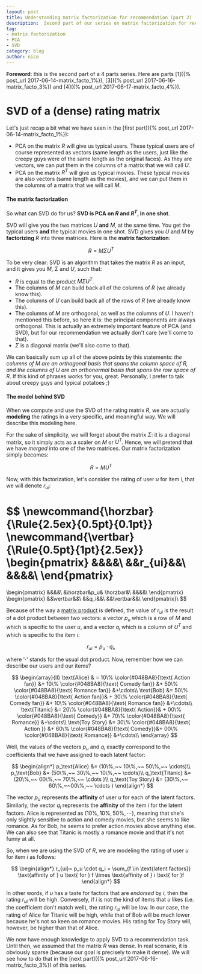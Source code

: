 ```yaml
---
layout: post
title: Understanding matrix factorization for recommendation (part 2) - the model behind SVD
description:  Second part of our series on matrix factorization for recommendation&#58; links between PCA and SVD, and intuitive explanation on how SVD models a rating matrix.
tag:
- matrix factorization
- PCA
- SVD
category: blog
author: nico
---
```


**Foreword**: this is the second part of a 4 parts series. Here are parts
[1]({% post_url 2017-06-14-matrix_facto_1%}), [3]({% post_url
2017-06-16-matrix_facto_3%}) and [4]({% post_url 2017-06-17-matrix_facto_4%}).

SVD of a (dense) rating matrix
==============================

Let's just recap a bit what we have seen in the [first part]({% post_url
2017-06-14-matrix_facto_1%}):

* PCA on the matrix $R$ will give us typical users. These typical users are of
  course represented as vectors (same length as the users, just like the creepy
  guys were of the same length as the original faces). As they are vectors, we
  can put them in the columns of a matrix that we will call $U$.
* PCA on the matrix $R^T$ will give us typical movies. These typical movies are
  also vectors (same length as the movies), and we can put them in the columns
  of a matrix that we will call $M$.

<h4>The matrix factorization</h4>

So what can SVD do for us?
**SVD is PCA on $R$ and $R^T$, in one shot**.

SVD will give you the two matrices $U$ **and** $M$, at the same time. You get
the typical users **and** the typical movies in one shot. SVD gives you $U$ and
$M$ by **factorizing** $R$ into three matrices. Here is the **matrix
factorization**:

$$R = M \Sigma U^T$$

To be very clear: SVD is an algorithm that takes the matrix $R$ as an input,
and it gives you $M$, $\Sigma$ and $U$, such that:

* $R$ is equal to the product $M \Sigma U^T$.
* The columns of $M$ can build back all of the columns of $R$ (we already know
  this).
* The columns of $U$ can build back all of the rows of $R$ (we already know
  this).
* The columns of $M$ are orthogonal, as well as the columns of $U$. I haven't
  mentioned this before, so here it is: the principal components are always
  orthogonal. This is actually an extremely important feature of PCA (and SVD),
  but for our recommendation we actually don't care (we'll come to that).
* $\Sigma$ is a diagonal matrix (we'll also come to that).

We can basically sum up all of the above points by this statements: *the columns
of $M$ are an orthogonal basis that spans the column space of $R$, and the
columns of $U$ are an orthonormal basis that spans the row space of $R$*. If
this kind of phrases works for you, great. Personally, I prefer to talk about
creepy guys and typical potatoes ;)

<h4>The model behind SVD</h4>

When we compute and use the SVD of the rating matrix $R$, we are actually
**modeling** the ratings in a very specific, and meaningful way. We will
describe this modeling here.

For the sake of simplicity, we will forget about the matrix $\Sigma$: it is a
diagonal matrix, so it simply acts as a scaler on $M$ or $U^T$. Hence, we will
pretend that we have *merged* into one of the two matrices. Our matrix
factorization simply becomes:

$$R = MU^T$$

Now, with this factorization, let's consider the rating of user $u$ for item
$i$, that we will denote $r_{ui}$:

$$
\newcommand{\horzbar}{\Rule{2.5ex}{0.5pt}{0.1pt}}
\newcommand{\vertbar}{\Rule{0.5pt}{1pt}{2.5ex}}
\begin{pmatrix}
&&&&\\
&&r_{ui}&&\\
&&&&\\
\end{pmatrix}
=
\begin{pmatrix}
&&&&\\
&\horzbar&p_u& \horzbar&\\
&&&&\\
\end{pmatrix}
\begin{pmatrix}
&&\vertbar&&\\
&&q_i&&\\
&&\vertbar&&\\
\end{pmatrix}\\
$$

Because of the way a [matrix
product](https://en.wikipedia.org/wiki/Matrix_multiplication#Illustration) is
defined, the value of $r_{ui}$ is the result of a dot product between two
vectors: a vector $p_u$ which is a row of $M$ and which is specific to the user
$u$, and a vector $q_i$ which is a column of $U^T$ and which is specific to the
item $i$:

$$r_{ui} = p_u \cdot q_i,$$

where '$\cdot$' stands for the usual dot product. Now, remember how we can
describe our users and our items?

$$
\begin{array}{ll}
\text{Alice} & = 10\% \color{#048BA8}{\text{ Action fan}} &+ 10\%
\color{#048BA8}{\text{ Comedy fan}} &+
50\% \color{#048BA8}{\text{ Romance fan}} &+\cdots\\
\text{Bob} &= 50\% \color{#048BA8}{\text{ Action fan}}& + 30\%
\color{#048BA8}{\text{ Comedy fan}} &+ 10\%
\color{#048BA8}{\text{ Romance fan}}  &+\cdots\\
\text{Titanic} &= 20\% \color{#048BA8}{\text{ Action}}& + 00\%
\color{#048BA8}{\text{ Comedy}} &+
70\% \color{#048BA8}{\text{ Romance}} &+\cdots\\
\text{Toy Story} &= 30\% \color{#048BA8}{\text{ Action   }} &+ 60\%
\color{#048BA8}{\text{ Comedy}}&+ 00\%
\color{#048BA8}{\text{ Romance}}  &+\cdots\\
\end{array}
$$

Well, the values of the vectors $p_u$ and $q_i$ exactly correspond to the
coefficients that we have assigned to each latent factor:

$$
\begin{align*}
p_\text{Alice} &= (10\%,~~ 10\%,~~ 50\%,~~ \cdots)\\
p_\text{Bob} &= (50\%,~~ 30\%,~~ 10\%,~~ \cdots)\\
q_\text{Titanic} &= (20\%,~~ 00\%,~~ 70\%,~~ \cdots )\\
q_\text{Toy Story} &= (30\%,~~ 60\%,~~00\%,~~ \cdots )
\end{align*}
$$

The vector $p_u$ represents the **affinity** of user $u$ for each of the latent
factors. Similarly, the vector $q_i$ represents the **affinity** of the item
$i$ for the latent factors. Alice is represented as $(10\%, 10\%, 50\%,
\cdots)$, meaning that she's only slightly sensitive to action and  comedy
movies, but she seems to like romance. As for Bob, he seems to prefer action
movies above anything else. We can also see that Titanic is mostly a romance
movie and that it's not funny at all.

So, when we are using the SVD of $R$, we are modeling the rating of user $u$
for item $i$ as follows:

$$
\begin{align*}
r_{ui}= p_u \cdot q_i = \sum_{f \in \text{latent factors}} \text{affinity of } u
\text{ for } f \times \text{affinity of } i \text{ for }f
\end{align*}
$$

In other words, if $u$ has a taste for factors that are *endorsed* by $i$, then
the rating $r_{ui}$ will be high. Conversely, if $i$ is not the kind of items
that $u$ likes (i.e. the coefficient don't match well), the rating $r_{ui}$
will be low. In our case, the rating of Alice for Titanic will be high, while
that of Bob will be much lower because he's not so keen on romance movies. His
rating for Toy Story will, however, be higher than that of Alice.

We now have enough knowledge to apply SVD to a recommendation task. Until then,
we assumed that the matrix $R$ was dense. In real scenario, it is obviously
sparse (because our goal is precisely to make it dense). We will see how to do
that in the [next part]({% post_url 2017-06-16-matrix_facto_3%}) of this series.
